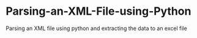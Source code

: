 # Parsing-an-XML-File-using-Python
Parsing an XML file using python and extracting the data to an excel file
